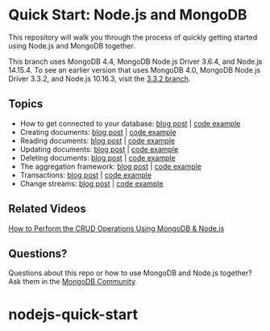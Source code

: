 # Quick Start: Node.js and MongoDB

This repository will walk you through the process of quickly getting started using Node.js and MongoDB together.  

This branch uses MongoDB 4.4, MongoDB Node.js Driver 3.6.4, and Node.js 14.15.4. To see an earlier version that uses MongoDB 4.0, MongoDB Node.js Driver 3.3.2, and Node.js 10.16.3, visit the [3.3.2 branch](https://github.com/mongodb-developer/nodejs-quickstart/tree/3.3.2).

## Topics

* How to get connected to your database: [blog post](https://developer.mongodb.com/quickstart/node-connect-mongodb/) | [code example](connection.js)
* Creating documents: [blog post](https://developer.mongodb.com/quickstart/node-crud-tutorial/) | [code example](create.js)
* Reading documents: [blog post](https://developer.mongodb.com/quickstart/node-crud-tutorial/) | [code example](read.js)
* Updating documents: [blog post](https://developer.mongodb.com/quickstart/node-crud-tutorial/) | [code example](update.js)
* Deleting documents: [blog post](https://developer.mongodb.com/quickstart/node-crud-tutorial/) | [code example](delete.js)
* The aggregation framework: [blog post](https://developer.mongodb.com/quickstart/node-aggregation-framework/) | [code example](aggregation.js)
* Transactions: [blog post](https://developer.mongodb.com/quickstart/node-transactions/) | [code example](transaction.js)
* Change streams: [blog post](https://developer.mongodb.com/quickstart/nodejs-change-streams-triggers/) | [code example](changeStreams.js)

## Related Videos

[How to Perform the CRUD Operations Using MongoDB & Node.js](https://youtu.be/ayNI9Q84v8g)

## Questions?

Questions about this repo or how to use MongoDB and Node.js together?  Ask them in the [MongoDB Community](https://community.mongodb.com).
# nodejs-quick-start
